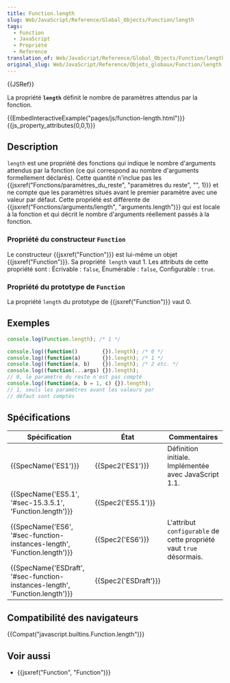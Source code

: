 ```yaml
---
title: Function.length
slug: Web/JavaScript/Reference/Global_Objects/Function/length
tags:
  - Function
  - JavaScript
  - Propriété
  - Reference
translation_of: Web/JavaScript/Reference/Global_Objects/Function/length
original_slug: Web/JavaScript/Reference/Objets_globaux/Function/length
---
```

{{JSRef}}

La propriété **`length`** définit le nombre de paramètres attendus par la fonction.

{{EmbedInteractiveExample("pages/js/function-length.html")}}{{js_property_attributes(0,0,1)}}

## Description

`length` est une propriété des fonctions qui indique le nombre d'arguments attendus par la fonction (ce qui correspond au nombre d'arguments formellement déclarés). Cette quantité n'inclue pas les {{jsxref("Fonctions/paramètres_du_reste", "paramètres du reste", "", 1)}} et ne compte que les paramètres situés avant le premier paramètre avec une valeur par défaut. Cette propriété est différente de {{jsxref("Fonctions/arguments/length", "arguments.length")}} qui est locale à la fonction et qui décrit le nombre d'arguments réellement passés à la fonction.

### Propriété du constructeur `Function`

Le constructeur {{jsxref("Function")}} est lui-même un objet {{jsxref("Function")}}. Sa propriété` length` vaut 1. Les attributs de cette propriété sont : Écrivable : `false`, Énumérable : `false`, Configurable : `true`.

### Propriété du prototype de `Function`

La propriété `length` du prototype de {{jsxref("Function")}} vaut 0.

## Exemples

```js
console.log(Function.length); /* 1 */

console.log((function()        {}).length); /* 0 */
console.log((function(a)       {}).length); /* 1 */
console.log((function(a, b)    {}).length); /* 2 etc. */
console.log((function(...args) {}).length);
// 0, le paramètre du reste n'est pas compté
console.log((function(a, b = 1, c) {}).length);
// 1, seuls les paramètres avant les valeurs par
// défaut sont comptés
```

## Spécifications

| Spécification                                                                                        | État                         | Commentaires                                                        |
| ---------------------------------------------------------------------------------------------------- | ---------------------------- | ------------------------------------------------------------------- |
| {{SpecName('ES1')}}                                                                             | {{Spec2('ES1')}}         | Définition initiale. Implémentée avec JavaScript 1.1.               |
| {{SpecName('ES5.1', '#sec-15.3.5.1', 'Function.length')}}                         | {{Spec2('ES5.1')}}     |                                                                     |
| {{SpecName('ES6', '#sec-function-instances-length', 'Function.length')}}     | {{Spec2('ES6')}}         | L'attribut `configurable` de cette propriété vaut `true` désormais. |
| {{SpecName('ESDraft', '#sec-function-instances-length', 'Function.length')}} | {{Spec2('ESDraft')}} |                                                                     |

## Compatibilité des navigateurs

{{Compat("javascript.builtins.Function.length")}}

## Voir aussi

- {{jsxref("Function", "Function")}}
